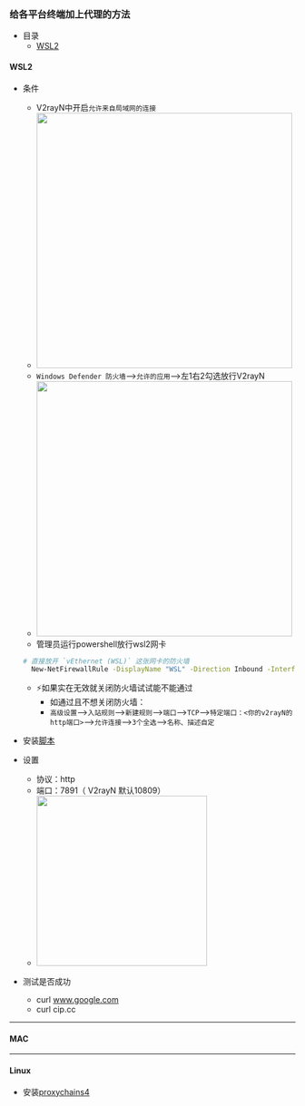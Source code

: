 ### 给各平台终端加上代理的方法
- 目录
  - [WSL2](#)  
#### WSL2
- 条件
  - V2rayN中开启`允许来自局域网的连接`    
  - <img src="https://user-images.githubusercontent.com/32185381/149700844-b2cafe75-1180-4158-8b81-fef0521d78b0.png" width="450"> 
  - `Windows Defender 防火墙`-->`允许的应用`-->左1右2勾选放行V2rayN   
  - <img src="https://user-images.githubusercontent.com/32185381/149701357-47b954c0-eb44-4d45-970c-44b0ddaa6ce0.png" width="450"> 
  - 管理员运行powershell放行wsl2网卡
  ```bash
  # 直接放开 `vEthernet (WSL)` 这张网卡的防火墙  
    New-NetFirewallRule -DisplayName "WSL" -Direction Inbound -InterfaceAlias "vEthernet (WSL)" -Action Allow
  ```
  - ⚡如果实在无效就关闭防火墙试试能不能通过
    - 如通过且不想关闭防火墙：
    - `高级设置`-->`入站规则`-->`新建规则`-->`端口`-->`TCP`-->`特定端口：<你的v2rayN的http端口>`-->`允许连接`-->`3个全选`-->`名称、描述自定`

- 安装[脚本](https://github.com/liang-0131/wsl2proxy/blob/master/README-zh.md)
- 设置
  - 协议：http
  - 端口：7891（ V2rayN 默认10809） 
  - <img src="https://user-images.githubusercontent.com/32185381/149701826-24401f7d-de82-4ffd-a8d8-a0648c845eff.png" width="300">
- 测试是否成功
  - curl www.google.com
  - curl cip.cc
---
#### MAC
---
#### Linux
- 安装[proxychains4](https://github.com/rofl0r/proxychains-ng)

